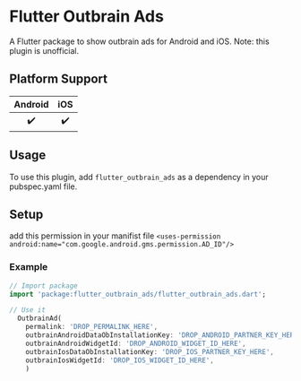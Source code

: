 # Flutter Outbrain Ads

A Flutter package to show outbrain ads for Android and iOS.
Note: this plugin is unofficial.
## Platform Support

| Android | iOS | 
| :-----: | :-: | 
|   ✔️    | ✔️  | 

## Usage

To use this plugin, add `flutter_outbrain_ads` as a dependency in your pubspec.yaml file.

## Setup
add this permission in your manifist file
`<uses-permission android:name="com.google.android.gms.permission.AD_ID"/>`

### Example

```dart
// Import package
import 'package:flutter_outbrain_ads/flutter_outbrain_ads.dart';

// Use it
  OutbrainAd(
    permalink: 'DROP_PERMALINK_HERE',
    outbrainAndroidDataObInstallationKey: 'DROP_ANDROID_PARTNER_KEY_HERE',
    outbrainAndroidWidgetId: 'DROP_ANDROID_WIDGET_ID_HERE',
    outbrainIosDataObInstallationKey: 'DROP_IOS_PARTNER_KEY_HERE',
    outbrainIosWidgetId: 'DROP_IOS_WIDGET_ID_HERE',
    )
```